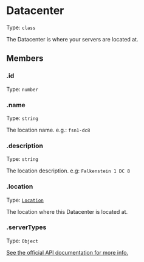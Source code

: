 # Datacenter

Type: `class`

The Datacenter is where your servers are located at.

## Members

### .id

Type: `number`

### .name

Type: `string`

The location name. e.g.: `fsn1-dc8`

### .description

Type: `string`

The location description. e.g: `Falkenstein 1 DC 8`

### .location

Type: [`Location`](location.md)

The location where this Datacenter is located at.

### .serverTypes

Type: `Object`

[See the official API documentation for more info.](https://docs.hetzner.cloud/#resources-datacenters-get-1)